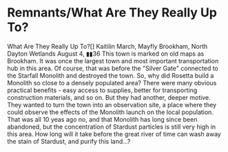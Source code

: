 # Remnants/What Are They Really Up To?

What Are They Really Up To?[]
Kaitilin March, Mayfly
Brookham, North Dayton Wetlands
August 4, ▮▮36
This town is marked on old maps as Brookham. It was once the largest town and most important transportation hub in this area. Of course, that was before the "Silver Gate" connected to the Starfall Monolith and destroyed the town.
So, why did Rosetta build a Monolith so close to a densely populated area? There were many obvious practical benefits - easy access to supplies, better for transporting construction materials, and so on. But they had another, deeper motive. They wanted to turn the town into an observation site, a place where they could observe the effects of the Monolith launch on the local population.
That was all 10 yeas ago no, and that Monolith has long since been abandoned, but the concentration of Stardust particles is still very high in this area. How long will it take before the great river of time can wash away the stain of Stardust, and purify this land...?
